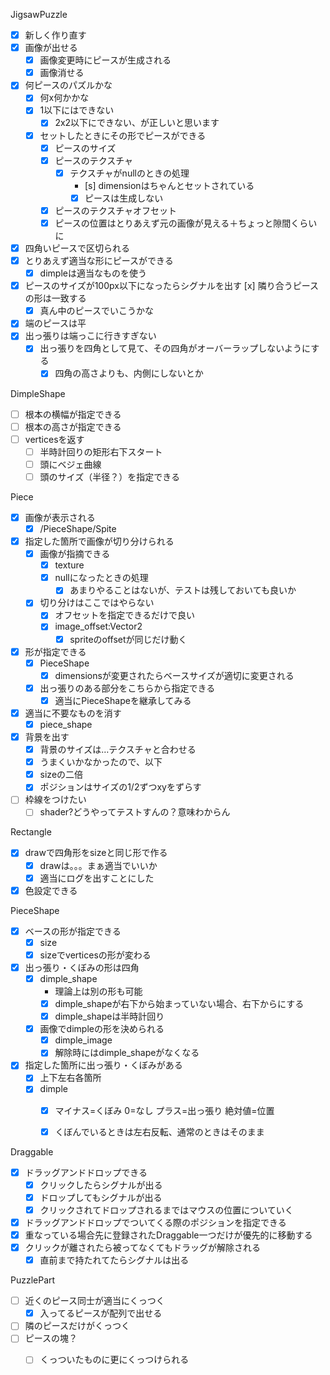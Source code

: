 JigsawPuzzle
- [x] 新しく作り直す
- [x] 画像が出せる
  - [x] 画像変更時にピースが生成される
  - [x] 画像消せる
- [x] 何ピースのパズルかな
  - [x] 何x何かかな
  - [x] 1以下にはできない
    - [x] 2x2以下にできない、が正しいと思います
  - [x] セットしたときにその形でピースができる
    - [x] ピースのサイズ
    - [x] ピースのテクスチャ
      - [x] テクスチャがnullのときの処理
        - [s] dimensionはちゃんとセットされている
        - [x] ピースは生成しない
    - [x] ピースのテクスチャオフセット
    - [x] ピースの位置はとりあえず元の画像が見える＋ちょっと隙間くらいに
- [x] 四角いピースで区切られる
- [x] とりあえず適当な形にピースができる
  - [x] dimpleは適当なものを使う
- [x] ピースのサイズが100px以下になったらシグナルを出す
  [x] 隣り合うピースの形は一致する
  - [x] 真ん中のピースでいこうかな
- [x] 端のピースは平
- [x] 出っ張りは端っこに行きすぎない
    - [x] 出っ張りを四角として見て、その四角がオーバーラップしないようにする
        - [x] 四角の高さよりも、内側にしないとか

DimpleShape
- [ ] 根本の横幅が指定できる
- [ ] 根本の高さが指定できる
- [ ] verticesを返す
  - [ ] 半時計回りの矩形右下スタート
  - [ ] 頭にベジェ曲線
  - [ ] 頭のサイズ（半径？）を指定できる

Piece
- [x] 画像が表示される
  - [x] /PieceShape/Spite
- [x] 指定した箇所で画像が切り分けられる
  - [x] 画像が指摘できる
    - [x] texture
    - [x] nullになったときの処理
      - [x] あまりやることはないが、テストは残しておいても良いか
  - [x] 切り分けはここではやらない
    - [x] オフセットを指定できるだけで良い
    - [x] image_offset:Vector2
      - [x] spriteのoffsetが同じだけ動く
- [x] 形が指定できる
  - [x] PieceShape
    - [x] dimensionsが変更されたらベースサイズが適切に変更される
  - [x] 出っ張りのある部分をこちらから指定できる
    - [x] 適当にPieceShapeを継承してみる
- [x] 適当に不要なものを消す
  - [x] piece_shape
- [x] 背景を出す
  - [x] 背景のサイズは…テクスチャと合わせる
  - [x] うまくいかなかったので、以下
  - [x] sizeの二倍
  - [x] ポジションはサイズの1/2ずつxyをずらす
- [ ] 枠線をつけたい
  - [ ] shader?どうやってテストすんの？意味わからん

Rectangle
- [x] drawで四角形をsizeと同じ形で作る
  - [x] drawは。。。まぁ適当でいいか
  - [x] 適当にログを出すことにした
- [x] 色設定できる

PieceShape
- [x] ベースの形が指定できる
  - [x] size
  - [x] sizeでverticesの形が変わる
- [x] 出っ張り・くぼみの形は四角
  - [x] dimple_shape
    - 理論上は別の形も可能
    - [x] dimple_shapeが右下から始まっていない場合、右下からにする
    - [x] dimple_shapeは半時計回り
  - [x] 画像でdimpleの形を決められる
    - [x] dimple_image
    - [x] 解除時にはdimple_shapeがなくなる
- [x] 指定した箇所に出っ張り・くぼみがある
  - [x] 上下左右各箇所
  - [x] dimple
    - [x] マイナス=くぼみ 0=なし プラス=出っ張り 絶対値=位置
    - [x] くぼんでいるときは左右反転、通常のときはそのまま


Draggable
- [x] ドラッグアンドドロップできる
  - [x] クリックしたらシグナルが出る
  - [x] ドロップしてもシグナルが出る
  - [x] クリックされてドロップされるまではマウスの位置についていく
- [x] ドラッグアンドドロップでついてくる際のポジションを指定できる
- [x] 重なっている場合先に登録されたDraggable一つだけが優先的に移動する
- [x] クリックが離されたら被ってなくてもドラッグが解除される
  - [x] 直前まで持たれてたらシグナルは出る

PuzzlePart
- [ ] 近くのピース同士が適当にくっつく
  - [x] 入ってるピースが配列で出せる
- [ ] 隣のピースだけがくっつく
- [ ] ピースの塊？
  - [ ] くっついたものに更にくっつけられる


